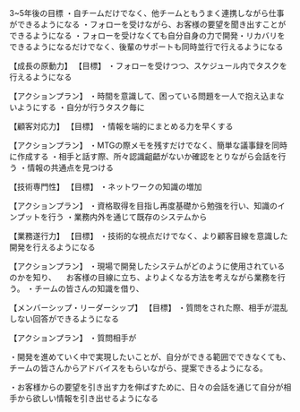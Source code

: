 


3~5年後の目標
・自チームだけでなく、他チームともうまく連携しながら仕事ができるようになる
・フォローを受けながら、お客様の要望を聞き出すことができるようになる
・フォローを受けなくても自分自身の力で開発・リカバリをできるようになるだけでなく、後輩のサポートも同時並行で行えるようになる

【成長の原動力】
【目標】
・フォローを受けつつ、スケジュール内でタスクを行えるようになる

【アクションプラン】
・時間を意識して、困っている問題を一人で抱え込まないようにする
・自分が行うタスク毎に


【顧客対応力】
【目標】
・情報を端的にまとめる力を早くする

【アクションプラン】
・MTGの際メモを残すだけでなく、簡単な議事録を同時に作成する
・相手と話す際、所々認識齟齬がないか確認をとりながら会話を行う
・情報の共通点を見つける


【技術専門性】
【目標】
・ネットワークの知識の増加

【アクションプラン】
・資格取得を目指し再度基礎から勉強を行い、知識のインプットを行う
・業務内外を通じて既存のシステムから

【業務遂行力】
【目標】
・技術的な視点だけでなく、より顧客目線を意識した開発を行えるようになる

【アクションプラン】
・現場で開発したシステムがどのように使用されているのかを知り、
　お客様の目線に立ち、よりよくなる方法を考えながら業務を行う。
・チームの皆さんの知識を借り、

【メンバーシップ・リーダーシップ】
【目標】
・質問をされた際、相手が混乱しない回答ができるようになる

【アクションプラン】
・質問相手が





・開発を進めていく中で実現したいことが、自分ができる範囲でできなくても、
チームの皆さんからアドバイスをもらいながら、提案できるようになる。

・お客様からの要望を引き出す力を伸ばすために、日々の会話を通じて自分が相手から欲しい情報を引き出せるようになる
